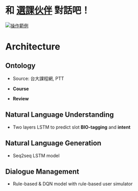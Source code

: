 # 和 [選課伙伴](http://ntu-course-chatbot.ml/) 對話吧！
[![操作範例](https://img.youtube.com/vi/K-hj28wTTT4/0.jpg)](https://www.youtube.com/watch?v=K-hj28wTTT4)

# Architecture

## Ontology
- Source: 台大課程網, PTT

* **Course**

* **Review**

## Natural Language Understanding
- Two layers LSTM to predict slot **BIO-tagging** and **intent**

## Natural Language Generation
- Seq2seq LSTM model

## Dialogue Management
- Rule-based & DQN model with rule-based user simulator

